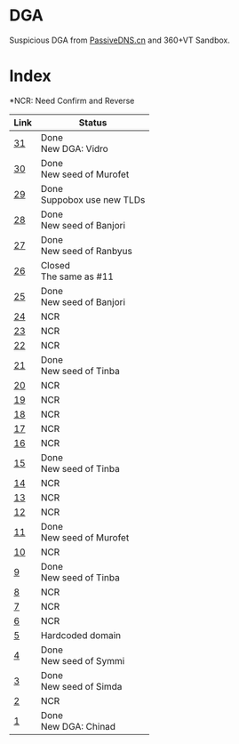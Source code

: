 # DGA
Suspicious DGA from [PassiveDNS.cn](https://passivedns.cn/) and 360+VT Sandbox.
# Index
*NCR: Need Confirm and Reverse 

Link | Status
---|---
[31](https://github.com/360netlab/DGA/issues/31) | Done<br>New DGA: Vidro
[30](https://github.com/360netlab/DGA/issues/30) | Done<br>New seed of Murofet
[29](https://github.com/360netlab/DGA/issues/29) | Done<br>Suppobox use new TLDs
[28](https://github.com/360netlab/DGA/issues/28) | Done<br>New seed of Banjori
[27](https://github.com/360netlab/DGA/issues/27) | Done<br>New seed of Ranbyus
[26](https://github.com/360netlab/DGA/issues/26) | Closed<br>The same as #11
[25](https://github.com/360netlab/DGA/issues/25) | Done<br>New seed of Banjori
[24](https://github.com/360netlab/DGA/issues/24) | NCR
[23](https://github.com/360netlab/DGA/issues/23) | NCR
[22](https://github.com/360netlab/DGA/issues/22) | NCR
[21](https://github.com/360netlab/DGA/issues/21) | Done<br>New seed of Tinba
[20](https://github.com/360netlab/DGA/issues/20) | NCR
[19](https://github.com/360netlab/DGA/issues/19) | NCR
[18](https://github.com/360netlab/DGA/issues/18) | NCR
[17](https://github.com/360netlab/DGA/issues/17) | NCR
[16](https://github.com/360netlab/DGA/issues/16) | NCR
[15](https://github.com/360netlab/DGA/issues/15) | Done<br>New seed of Tinba
[14](https://github.com/360netlab/DGA/issues/14) | NCR
[13](https://github.com/360netlab/DGA/issues/13) | NCR
[12](https://github.com/360netlab/DGA/issues/12) | NCR
[11](https://github.com/360netlab/DGA/issues/11) | Done<br>New seed of Murofet
[10](https://github.com/360netlab/DGA/issues/10) | NCR
[9](https://github.com/360netlab/DGA/issues/9) | Done<br>New seed of Tinba
[8](https://github.com/360netlab/DGA/issues/8) | NCR
[7](https://github.com/360netlab/DGA/issues/7) | NCR
[6](https://github.com/360netlab/DGA/issues/6) | NCR
[5](https://github.com/360netlab/DGA/issues/5) | Hardcoded domain
[4](https://github.com/360netlab/DGA/issues/4) | Done<br>New seed of Symmi
[3](https://github.com/360netlab/DGA/issues/3) | Done<br>New seed of Simda
[2](https://github.com/360netlab/DGA/issues/2) | NCR
[1](https://github.com/360netlab/DGA/issues/1) | Done<br>New DGA: Chinad
